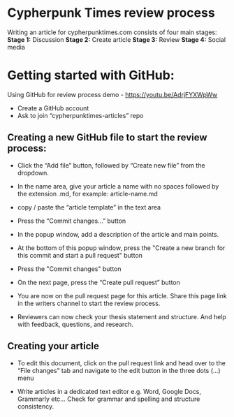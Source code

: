 # Cypherpunk Times review process

Writing an article for cypherpunktimes.com consists of four main stages:
**Stage 1:** Discussion
**Stage 2:** Create article
**Stage 3:** Review
**Stage 4:** Social media

# Getting started with GitHub:

Using GitHub for review process demo - https://youtu.be/AdrjFYXWpWw

* Create a GitHub account
* Ask to join “cypherpunktimes-articles” repo

## Creating a new GitHub file to start the review process:

* Click the “Add file” button, followed by “Create new file” from the dropdown.
* In the name area, give your article a name with no spaces followed by the extension .md, for example: article-name.md
* copy / paste the “article template” in the text area
* Press the “Commit changes…” button

* In the popup window, add a description of the article and main points.
* At the bottom of this popup window, press the "Create a new branch for this commit and start a pull request" button
* Press the "Commit changes" button

* On the next page, press the “Create pull request” button
* You are now on the pull request page for this article. Share this page link in the writers channel to start the review process. 
* Reviewers can now check your thesis statement and structure. And help with feedback, questions, and research.

## Creating your article

* To edit this document, click on the pull request link and head over to the “File changes” tab and navigate to the edit button in the three dots (…) menu

* Write articles in a dedicated text editor e.g. Word, Google Docs, Grammarly etc… Check for grammar and spelling and structure consistency. 

